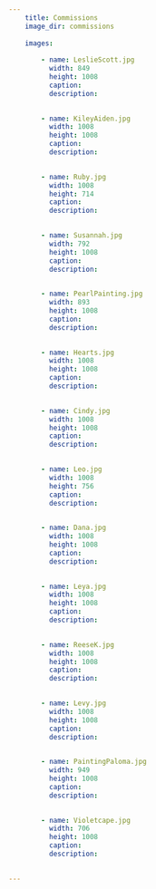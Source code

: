 ```yaml
---
    title: Commissions
    image_dir: commissions
    
    images:
        
        - name: LeslieScott.jpg
          width: 849
          height: 1008
          caption:
          description:

        
        - name: KileyAiden.jpg
          width: 1008
          height: 1008
          caption:
          description:

        
        - name: Ruby.jpg
          width: 1008
          height: 714
          caption:
          description:

        
        - name: Susannah.jpg
          width: 792
          height: 1008
          caption:
          description:

        
        - name: PearlPainting.jpg
          width: 893
          height: 1008
          caption:
          description:

        
        - name: Hearts.jpg
          width: 1008
          height: 1008
          caption:
          description:

        
        - name: Cindy.jpg
          width: 1008
          height: 1008
          caption:
          description:

        
        - name: Leo.jpg
          width: 1008
          height: 756
          caption:
          description:

        
        - name: Dana.jpg
          width: 1008
          height: 1008
          caption:
          description:

        
        - name: Leya.jpg
          width: 1008
          height: 1008
          caption:
          description:

        
        - name: ReeseK.jpg
          width: 1008
          height: 1008
          caption:
          description:

        
        - name: Levy.jpg
          width: 1008
          height: 1008
          caption:
          description:

        
        - name: PaintingPaloma.jpg
          width: 949
          height: 1008
          caption:
          description:

        
        - name: Violetcape.jpg
          width: 706
          height: 1008
          caption:
          description:

        
---
```

    